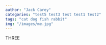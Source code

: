 ```yaml
---
author: "Jack Carey"
categories: "test5 test3 test test1 test2"
tags: "cat dog fish rabbit"
img: "/images/me.jpg"
---
```

THREE